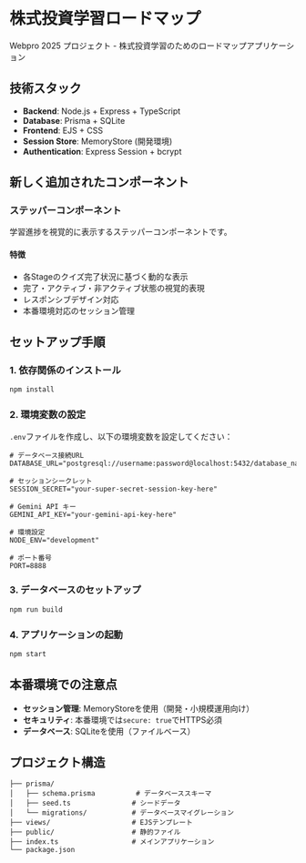 # 株式投資学習ロードマップ

Webpro 2025 プロジェクト - 株式投資学習のためのロードマップアプリケーション

## 技術スタック

- **Backend**: Node.js + Express + TypeScript
- **Database**: Prisma + SQLite
- **Frontend**: EJS + CSS
- **Session Store**: MemoryStore (開発環境)
- **Authentication**: Express Session + bcrypt

## 新しく追加されたコンポーネント

### ステッパーコンポーネント

学習進捗を視覚的に表示するステッパーコンポーネントです。

#### 特徴
- 各Stageのクイズ完了状況に基づく動的な表示
- 完了・アクティブ・非アクティブ状態の視覚的表現
- レスポンシブデザイン対応
- 本番環境対応のセッション管理

## セットアップ手順

### 1. 依存関係のインストール

```bash
npm install
```

### 2. 環境変数の設定

`.env`ファイルを作成し、以下の環境変数を設定してください：

```env
# データベース接続URL
DATABASE_URL="postgresql://username:password@localhost:5432/database_name"

# セッションシークレット
SESSION_SECRET="your-super-secret-session-key-here"

# Gemini API キー
GEMINI_API_KEY="your-gemini-api-key-here"

# 環境設定
NODE_ENV="development"

# ポート番号
PORT=8888
```

### 3. データベースのセットアップ

```bash
npm run build
```

### 4. アプリケーションの起動

```bash
npm start
```

## 本番環境での注意点

- **セッション管理**: MemoryStoreを使用（開発・小規模運用向け）
- **セキュリティ**: 本番環境では`secure: true`でHTTPS必須
- **データベース**: SQLiteを使用（ファイルベース）

## プロジェクト構造

```
├── prisma/
│   ├── schema.prisma          # データベーススキーマ
│   ├── seed.ts               # シードデータ
│   └── migrations/           # データベースマイグレーション
├── views/                    # EJSテンプレート
├── public/                   # 静的ファイル
├── index.ts                  # メインアプリケーション
└── package.json
```
